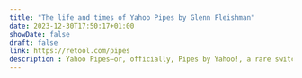 ```yaml
---
title: "The life and times of Yahoo Pipes by Glenn Fleishman"
date: 2023-12-30T17:50:17+01:00
showDate: false
draft: false
link: https://retool.com/pipes
description : Yahoo Pipes—or, officially, Pipes by Yahoo!, a rare switcheroo of the company’s name—was a service that offered all that and more in a single platform. Individual “Pipes,” as it were, were both personal and public
---
```

